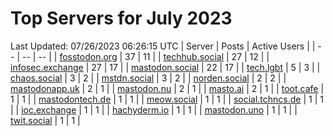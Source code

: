 # Top Servers for July 2023
Last Updated: 07/26/2023 06:26:15 UTC
| Server | Posts | Active Users |
| -- | -- | -- |
| [fosstodon.org](https://fosstodon.org/tags/PowerShell) | 37 | 11 |
| [techhub.social](https://techhub.social/tags/PowerShell) | 27 | 12 |
| [infosec.exchange](https://infosec.exchange/tags/PowerShell) | 27 | 17 |
| [mastodon.social](https://mastodon.social/tags/PowerShell) | 22 | 17 |
| [tech.lgbt](https://tech.lgbt/tags/PowerShell) | 5 | 3 |
| [chaos.social](https://chaos.social/tags/PowerShell) | 3 | 2 |
| [mstdn.social](https://mstdn.social/tags/PowerShell) | 3 | 2 |
| [norden.social](https://norden.social/tags/PowerShell) | 2 | 2 |
| [mastodonapp.uk](https://mastodonapp.uk/tags/PowerShell) | 2 | 1 |
| [mastodon.nu](https://mastodon.nu/tags/PowerShell) | 2 | 1 |
| [masto.ai](https://masto.ai/tags/PowerShell) | 2 | 1 |
| [toot.cafe](https://toot.cafe/tags/PowerShell) | 1 | 1 |
| [mastodontech.de](https://mastodontech.de/tags/PowerShell) | 1 | 1 |
| [meow.social](https://meow.social/tags/PowerShell) | 1 | 1 |
| [social.tchncs.de](https://social.tchncs.de/tags/PowerShell) | 1 | 1 |
| [ioc.exchange](https://ioc.exchange/tags/PowerShell) | 1 | 1 |
| [hachyderm.io](https://hachyderm.io/tags/PowerShell) | 1 | 1 |
| [mastodon.uno](https://mastodon.uno/tags/PowerShell) | 1 | 1 |
| [twit.social](https://twit.social/tags/PowerShell) | 1 | 1 |
